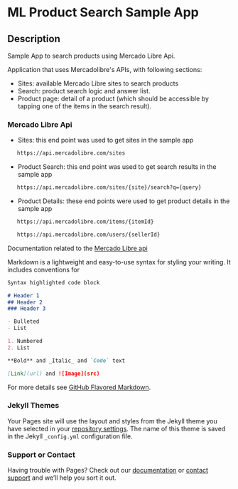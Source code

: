 # ML Product Search Sample App

## Description
Sample App to search products using Mercado Libre Api.

Application that uses Mercadolibre's APIs, with following sections:
* Sites:  available Mercado Libre sites to search products
* Search: product search logic and answer list.
* Product page: detail of a product (which should be accessible by tapping one
of the items in the search result).

### Mercado Libre Api

* Sites: this end point was used to get sites in the sample app
```markdown
   https://api.mercadolibre.com/sites
```

* Product Search: this end point was used to get search results in the sample app
```markdown
   https://api.mercadolibre.com/sites/{site}/search?q={query}
```

* Product Details: these end points were used to get product details in the sample app
```markdown
   https://api.mercadolibre.com/items/{itemId}

   https://api.mercadolibre.com/users/{sellerId}
```

Documentation related to the [Mercado Libre api](https://developers.mercadolibre.com.ar/es_ar/items-y-busquedas#Obtener-%C3%ADtems-de-una-consulta-de-b%C3%BAsqueda)


Markdown is a lightweight and easy-to-use syntax for styling your writing. It includes conventions for

```markdown
Syntax highlighted code block

# Header 1
## Header 2
### Header 3

- Bulleted
- List

1. Numbered
2. List

**Bold** and _Italic_ and `Code` text

[Link](url) and ![Image](src)
```

For more details see [GitHub Flavored Markdown](https://guides.github.com/features/mastering-markdown/).

### Jekyll Themes

Your Pages site will use the layout and styles from the Jekyll theme you have selected in your [repository settings](https://github.com/fh127/ml-product-search-sample-app/settings). The name of this theme is saved in the Jekyll `_config.yml` configuration file.

### Support or Contact

Having trouble with Pages? Check out our [documentation](https://docs.github.com/categories/github-pages-basics/) or [contact support](https://support.github.com/contact) and we’ll help you sort it out.
